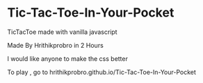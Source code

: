# Tic-Tac-Toe-In-Your-Pocket
TicTacToe made with vanilla javascript

Made By Hrithikprobro in 2 Hours

I would like anyone to make the css better

To play , go to hrithikprobro.github.io/Tic-Tac-Toe-In-Your-Pocket
